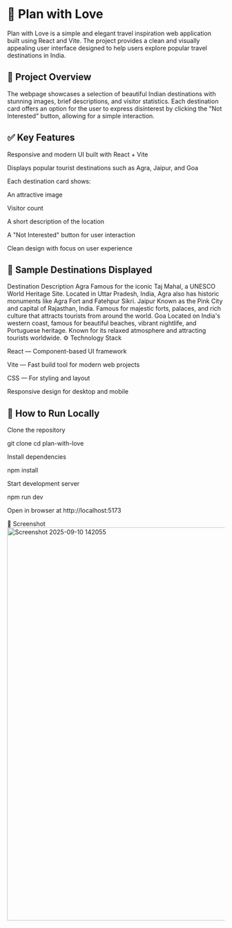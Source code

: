 <h1>🌟 Plan with Love</h1>

Plan with Love is a simple and elegant travel inspiration web application built using React and Vite. The project provides a clean and visually appealing user interface designed to help users explore popular travel destinations in India.

<h2>🎯 Project Overview</h2>

The webpage showcases a selection of beautiful Indian destinations with stunning images, brief descriptions, and visitor statistics. Each destination card offers an option for the user to express disinterest by clicking the "Not Interested" button, allowing for a simple interaction.

<h2>✅ Key Features</h2>

Responsive and modern UI built with React + Vite

Displays popular tourist destinations such as Agra, Jaipur, and Goa

Each destination card shows:

An attractive image

Visitor count

A short description of the location

A "Not Interested" button for user interaction

Clean design with focus on user experience

<h2>🌄 Sample Destinations Displayed</h2>
Destination	Description
Agra	Famous for the iconic Taj Mahal, a UNESCO World Heritage Site. Located in Uttar Pradesh, India, Agra also has historic monuments like Agra Fort and Fatehpur Sikri.
Jaipur	Known as the Pink City and capital of Rajasthan, India. Famous for majestic forts, palaces, and rich culture that attracts tourists from around the world.
Goa	Located on India's western coast, famous for beautiful beaches, vibrant nightlife, and Portuguese heritage. Known for its relaxed atmosphere and attracting tourists worldwide.
⚙️ Technology Stack

React — Component-based UI framework

Vite — Fast build tool for modern web projects

CSS — For styling and layout

Responsive design for desktop and mobile

<h2>🚀 How to Run Locally</h2>

Clone the repository

git clone <your-repo-url>
cd plan-with-love


Install dependencies

npm install


Start development server

npm run dev


Open in browser at http://localhost:5173

🎨 Screenshot
<img width="1343" height="909" alt="Screenshot 2025-09-10 142055" src="https://github.com/user-attachments/assets/9446100b-9f39-40c1-a062-756040ca0876" />
